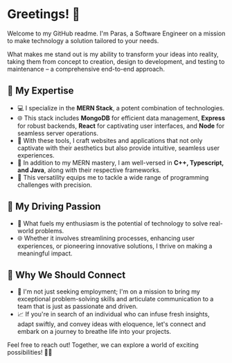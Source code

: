# Greetings! 👋

Welcome to my GitHub readme. I'm Paras, a Software Engineer on a mission to make technology a solution tailored to your needs.

What makes me stand out is my ability to transform your ideas into reality, taking them from concept to creation, design to development, and testing to maintenance – a comprehensive end-to-end approach.

## 🔧 My Expertise

- 💻 I specialize in the **MERN Stack**, a potent combination of technologies.
- 🌐 This stack includes **MongoDB** for efficient data management, **Express** for robust backends, **React** for captivating user interfaces, and **Node** for seamless server operations.
- 🚀 With these tools, I craft websites and applications that not only captivate with their aesthetics but also provide intuitive, seamless user experiences.
- 🧪 In addition to my MERN mastery, I am well-versed in **C++, Typescript, and Java**, along with their respective frameworks.
- 🎯 This versatility equips me to tackle a wide range of programming challenges with precision.

## 🚀 My Driving Passion

- 🌟 What fuels my enthusiasm is the potential of technology to solve real-world problems.
- 🌐 Whether it involves streamlining processes, enhancing user experiences, or pioneering innovative solutions, I thrive on making a meaningful impact.

## 🌟 Why We Should Connect

- 🚀 I'm not just seeking employment; I'm on a mission to bring my exceptional problem-solving skills and articulate communication to a team that is just as passionate and driven.
- 📈 If you're in search of an individual who can infuse fresh insights, adapt swiftly, and convey ideas with eloquence, let's connect and embark on a journey to breathe life into your projects.

Feel free to reach out! Together, we can explore a world of exciting possibilities! 👏🚀
